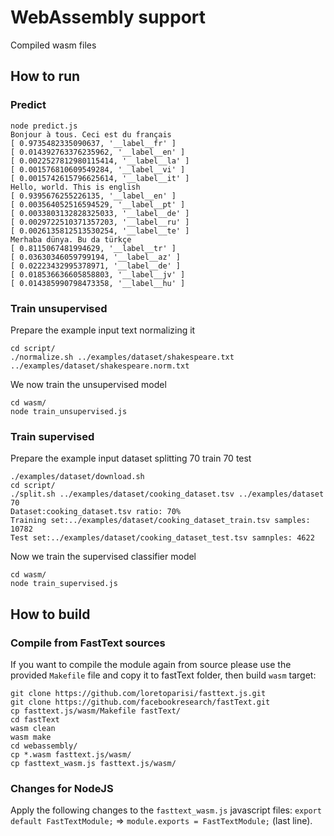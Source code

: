 # WebAssembly support
Compiled wasm files

## How to run

### Predict
```
node predict.js
Bonjour à tous. Ceci est du français
[ 0.9735482335090637, '__label__fr' ]
[ 0.014392763376235962, '__label__en' ]
[ 0.0022527812980115414, '__label__la' ]
[ 0.001576810609549284, '__label__vi' ]
[ 0.0015742615796625614, '__label__it' ]
Hello, world. This is english
[ 0.9395676255226135, '__label__en' ]
[ 0.003564052516594529, '__label__pt' ]
[ 0.0033803132828325033, '__label__de' ]
[ 0.0029722510371357203, '__label__ru' ]
[ 0.0026135812513530254, '__label__te' ]
Merhaba dünya. Bu da türkçe
[ 0.8115067481994629, '__label__tr' ]
[ 0.03630346059799194, '__label__az' ]
[ 0.02223432995378971, '__label__de' ]
[ 0.018536636605858803, '__label__jv' ]
[ 0.014385990798473358, '__label__hu' ]
```
### Train unsupervised
Prepare the example input text normalizing it
```
cd script/
./normalize.sh ../examples/dataset/shakespeare.txt ../examples/dataset/shakespeare.norm.txt
```

We now train the unsupervised model
```
cd wasm/
node train_unsupervised.js
``` 
### Train supervised
Prepare the example input dataset splitting 70 train 70 test
```
./examples/dataset/download.sh
cd script/
./split.sh ../examples/dataset/cooking_dataset.tsv ../examples/dataset 70
Dataset:cooking_dataset.tsv ratio: 70%
Training set:../examples/dataset/cooking_dataset_train.tsv samples: 10782
Test set:../examples/dataset/cooking_dataset_test.tsv samnples: 4622
```

Now we train the supervised classifier model
```
cd wasm/
node train_supervised.js
``` 


## How to build

### Compile from FastText sources
If you want to compile the module again from source please use the provided `Makefile` file and copy it to fastText folder, then build `wasm` target:
```
git clone https://github.com/loretoparisi/fasttext.js.git
git clone https://github.com/facebookresearch/fastText.git
cp fasttext.js/wasm/Makefile fastText/
cd fastText
wasm clean
wasm make
cd webassembly/
cp *.wasm fasttext.js/wasm/
cp fasttext_wasm.js fasttext.js/wasm/
```

### Changes for NodeJS
Apply the following changes to the `fasttext_wasm.js` javascript files: `export default FastTextModule;` => `module.exports = FastTextModule;` (last line).
